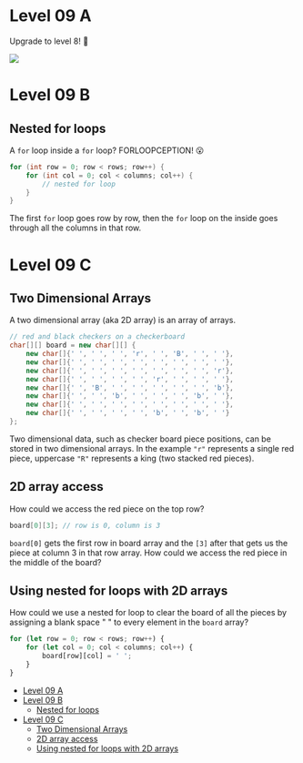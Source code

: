 # Level 09 A

Upgrade to level 8! 🥳

![](https://elasticbeanstalk-us-east-2-651921832906.s3.us-east-2.amazonaws.com/QuintOS/bootScreen4.jpg)

# Level 09 B

## Nested for loops

A `for` loop inside a `for` loop? FORLOOPCEPTION! 😮

```java
for (int row = 0; row < rows; row++) {
	for (int col = 0; col < columns; col++) {
		// nested for loop
	}
}
```

The first `for` loop goes row by row, then the `for` loop on the inside goes through all the columns in that row.

# Level 09 C

## Two Dimensional Arrays

A two dimensional array (aka 2D array) is an array of arrays.

```java
// red and black checkers on a checkerboard
char[][] board = new char[][] {
	new char[]{' ', ' ', ' ', 'r', ' ', 'B', ' ', ' '},
	new char[]{' ', ' ', ' ', ' ', ' ', ' ', ' ', ' '},
	new char[]{' ', ' ', ' ', ' ', ' ', ' ', ' ', 'r'},
	new char[]{' ', ' ', ' ', ' ', 'r', ' ', ' ', ' '},
	new char[]{' ', 'B', ' ', ' ', ' ', ' ', ' ', 'b'},
	new char[]{' ', ' ', 'b', ' ', ' ', ' ', 'b', ' '},
	new char[]{' ', ' ', ' ', ' ', ' ', ' ', ' ', ' '},
	new char[]{' ', ' ', ' ', ' ', 'b', ' ', 'b', ' '}
};
```

Two dimensional data, such as checker board piece positions, can be stored in two dimensional arrays. In the example `"r"` represents a single red piece, uppercase `"R"` represents a king (two stacked red pieces).

## 2D array access

How could we access the red piece on the top row?

```java
board[0][3]; // row is 0, column is 3
```

`board[0]` gets the first row in board array and the `[3]` after that gets us the piece at column 3 in that row array. How could we access the red piece in the middle of the board?

## Using nested for loops with 2D arrays

How could we use a nested for loop to clear the board of all the pieces by assigning a blank space " " to every element in the `board` array?

```js
for (let row = 0; row < rows; row++) {
	for (let col = 0; col < columns; col++) {
		board[row][col] = ' ';
	}
}
```

- [Level 09 A](#level-09-a)
- [Level 09 B](#level-09-b)
	- [Nested for loops](#nested-for-loops)
- [Level 09 C](#level-09-c)
	- [Two Dimensional Arrays](#two-dimensional-arrays)
	- [2D array access](#2d-array-access)
	- [Using nested for loops with 2D arrays](#using-nested-for-loops-with-2d-arrays)
